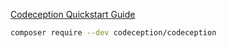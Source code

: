 [Codeception Quickstart Guide](http://codeception.com/quickstart)
```bash
composer require --dev codeception/codeception
```